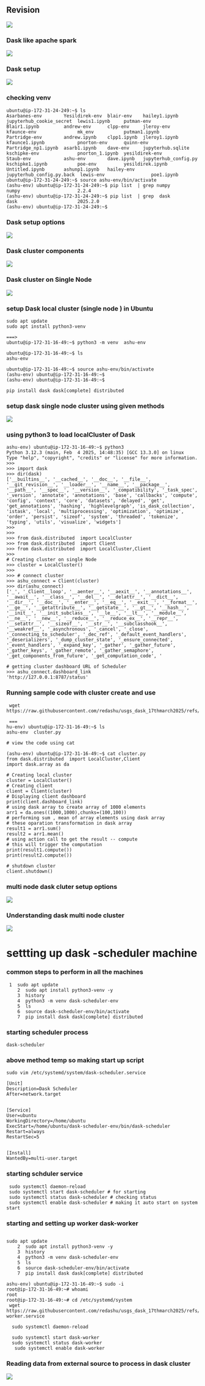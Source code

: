 ## Revision 

<img src="rev1.png">

### Dask like apache spark 

<img src="rev2.png">

### Dask setup 

<img src="rev3.png">

### checking venv 

```
ubuntu@ip-172-31-24-249:~$ ls
Asarbanes-env        Yesildirek-env  blair-env    hailey1.ipynb              jupyterhub_cookie_secret  lewis1.ipynb     putman-env
Blair1.ipynb         andrew-env      clpp-env     jleroy-env                 kfaunce-env               mk_env           putman1.ipynb
Partridge-env        andrew.ipynb    clpp1.ipynb  jleroy1.ipynb              kfaunce1.ipynb            pnorton-env      quinn-env
Partridge_np1.ipynb  asarb1.ipynb    dave-env     jupyterhub.sqlite          kschipke-env              pnorton_1.ipynb  yesildirek-env
Staub-env            ashu-env        dave.ipynb   jupyterhub_config.py       kschipke1.ipynb           poe-env          yesildirek.ipynb
Untitled.ipynb       ashunp1.ipynb   hailey-env   jupyterhub_config.py.back  lewis-env                 poe1.ipynb
ubuntu@ip-172-31-24-249:~$ source ashu-env/bin/activate
(ashu-env) ubuntu@ip-172-31-24-249:~$ pip list  | grep numpy 
numpy                     2.2.4
(ashu-env) ubuntu@ip-172-31-24-249:~$ pip list  | grep  dask 
dask                      2025.2.0
(ashu-env) ubuntu@ip-172-31-24-249:~$ 

```

### Dask setup options 

<img src="setup1.png">

### Dask cluster components 

<img src="setup2.png">

### Dask cluster on Single Node 

<img src="setup3.png">

### setup Dask local cluster (single node ) in Ubuntu 

```
sudo apt update
sudo apt install python3-venv 

===>
ubuntu@ip-172-31-16-49:~$ python3 -m venv  ashu-env

ubuntu@ip-172-31-16-49:~$ ls
ashu-env

ubuntu@ip-172-31-16-49:~$ source ashu-env/bin/activate
(ashu-env) ubuntu@ip-172-31-16-49:~$ 
(ashu-env) ubuntu@ip-172-31-16-49:~$ 

pip install dask dask[complete] distributed 
```

### setup dask single node cluster using given methods 

<img src="setup4.png">

### using python3 to load localCluster of Dask 

```
ashu-env) ubuntu@ip-172-31-16-49:~$ python3
Python 3.12.3 (main, Feb  4 2025, 14:48:35) [GCC 13.3.0] on linux
Type "help", "copyright", "credits" or "license" for more information.
>>> 
>>> import dask 
>>> dir(dask)
['__builtins__', '__cached__', '__doc__', '__file__', '__git_revision__', '__loader__', '__name__', '__package__', '__path__', '__spec__', '__version__', '_compatibility', '_task_spec', '_version', 'annotate', 'annotations', 'base', 'callbacks', 'compute', 'config', 'context', 'core', 'datasets', 'delayed', 'get', 'get_annotations', 'hashing', 'highlevelgraph', 'is_dask_collection', 'istask', 'local', 'multiprocessing', 'optimization', 'optimize', 'order', 'persist', 'sizeof', 'system', 'threaded', 'tokenize', 'typing', 'utils', 'visualize', 'widgets']
>>> 
>>> 
>>> from dask.distributed  import LocalCluster 
>>> from dask.distributed  import Client 
>>> from dask.distributed  import LocalCluster,Client  
>>> 
# Creating cluster on single Node 
>>> cluster = LocalCluster() 
>>> 
>>> # connect cluster 
>>> ashu_connect = Client(cluster)
>>> dir(ashu_connect)
['_', '_Client__loop', '__aenter__', '__aexit__', '__annotations__', '__await__', '__class__', '__del__', '__delattr__', '__dict__', '__dir__', '__doc__', '__enter__', '__eq__', '__exit__', '__format__', '__ge__', '__getattribute__', '__getstate__', '__gt__', '__hash__', '__init__', '__init_subclass__', '__le__', '__lt__', '__module__', '__ne__', '__new__', '__reduce__', '__reduce_ex__', '__repr__', '__setattr__', '__sizeof__', '__str__', '__subclasshook__', '__weakref__', '_asynchronous', '_cancel', '_close', '_connecting_to_scheduler', '_dec_ref', '_default_event_handlers', '_deserializers', '_dump_cluster_state', '_ensure_connected', '_event_handlers', '_expand_key', '_gather', '_gather_future', '_gather_keys', '_gather_remote', '_gather_semaphore', '_get_components_from_future', '_get_computation_code', '

# getting cluster dashboard URL of Scheduler
>>> ashu_connect.dashboard_link
'http://127.0.0.1:8787/status'

```

### Running sample code with cluster create and use 

```
 wget https://raw.githubusercontent.com/redashu/usgs_dask_17thmarch2025/refs/heads/master/day2/cluster.py 

 === 
hu-env) ubuntu@ip-172-31-16-49:~$ ls
ashu-env  cluster.py

# view the code using cat 

(ashu-env) ubuntu@ip-172-31-16-49:~$ cat cluster.py 
from dask.distributed  import LocalCluster,Client  
import dask.array as da

# Creating local cluster
cluster = LocalCluster()
# Creating client
client = Client(cluster)
# Displaying client dashboard
print(client.dashboard_link)
# using dask array to create array of 1000 elements
arr1 = da.ones((1000,1000),chunks=(100,100))
# performing sum , mean of array elements using dask array
# these oparation transformation in dask array
result1 = arr1.sum()
result2 = arr1.mean()
# using action call to get the result -- compute
# this will trigger the computation
print(result1.compute())
print(result2.compute())

# shutdown cluster
client.shutdown()

```

### multi node dask cluter setup options 

<img src="cls1.png">

### Understanding dask multi node cluster 

<img src="cls2.png">

# settting up dask -scheduler machine 

### common steps to perform in all the machines 

```
 1  sudo apt update
    2  sudo apt install python3-venv -y
    3  history 
    4  python3 -m venv dask-scheduler-env 
    5  ls
    6  source dask-scheduler-env/bin/activate
    7  pip install dask dask[complete] distributed
```

### starting scheduler process 
```
dask-scheduler
```

### above method temp so making start up script 

```
sudo vim /etc/systemd/system/dask-scheduler.service

[Unit]
Description=Dask Scheduler
After=network.target


[Service]
User=ubuntu
WorkingDirectory=/home/ubuntu
ExecStart=/home/ubuntu/dask-scheduler-env/bin/dask-scheduler
Restart=always
RestartSec=5


[Install]
WantedBy=multi-user.target

```

### starting schduler service 

```
 sudo systemctl daemon-reload 
 sudo systemctl start dask-scheduler # for starting 
 sudo systemctl status dask-scheduler # checking status 
 sudo systemctl enable dask-scheduler # making it auto start on system start
```


### starting and setting up worker dask-worker 

```

sudo apt update
    2  sudo apt install python3-venv -y
    3  history 
    4  python3 -m venv dask-scheduler-env 
    5  ls
    6  source dask-scheduler-env/bin/activate
    7  pip install dask dask[complete] distributed

ashu-env) ubuntu@ip-172-31-16-49:~$ sudo -i
root@ip-172-31-16-49:~# whoami
root
root@ip-172-31-16-49:~# cd /etc/systemd/system
 wget https://raw.githubusercontent.com/redashu/usgs_dask_17thmarch2025/refs/heads/master/day2/dask-worker.service

  sudo systemctl daemon-reload 

  sudo systemctl start dask-worker
  sudo systemctl status dask-worker
   sudo systemctl enable dask-worker

```


### Reading data from external source to process in dask cluster 
 
<img src="st1.png">

